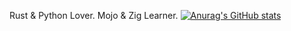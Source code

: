 Rust & Python Lover. Mojo & Zig Learner.
[![Anurag's GitHub stats](https://github-readme-stats.vercel.app/api?username=sibarras)](https://github.com/anuraghazra/github-readme-stats)
